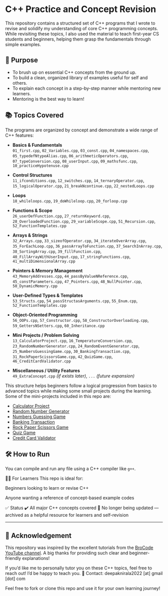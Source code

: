 # C++ Practice and Concept Revision

This repository contains a structured set of C++ programs that I wrote to revise and solidify my understanding of core C++ programming concepts. While revisiting these topics, I also used the material to teach first-year CS students and beginners, helping them grasp the fundamentals through simple examples.

## 📌 Purpose

- To brush up on essential C++ concepts from the ground up.
- To build a clean, organized library of examples useful for self and others.
- To explain each concept in a step-by-step manner while mentoring new learners.
- Mentoring is the best way to learn!

## 📚 Topics Covered

The programs are organized by concept and demonstrate a wide range of C++ features:

- **Basics & Fundamentals**  
  `01_first.cpp`, `02_Variables.cpp`, `03_const.cpp`, `04_namespaces.cpp`, `05_typedefNtypeAlias.cpp`, `06_arithmeticOperators.cpp`, `07_typeConversion.cpp`, `08_userInput.cpp`, `09_mathsfunc.cpp`, `10_practiceHypotenuse.cpp`

- **Control Structures**  
  `11_ifconditions.cpp`, `12_switches.cpp`, `14_ternaryOperator.cpp`, `15_logicalOperator.cpp`, `21_breakNcontinue.cpp`, `22_nestedLoops.cpp`

- **Loops**  
  `18_whileloops.cpp`, `19_doWhileloop.cpp`, `20_forloop.cpp`

- **Functions & Scope**  
  `26_userDefFunction.cpp`, `27_returnKeyword.cpp`, `28_OverloadedFunction.cpp`, `29_variableScope.cpp`, `51_Recursion.cpp`, `52_FunctionTemplates.cpp`

- **Arrays & Strings**  
  `32_Arrays.cpp`, `33_sizeofOperator.cpp`, `34_iterateOverArray.cpp`, `35_ForEachLoop.cpp`, `36_passArrayToFunction.cpp`, `37_SearchInArray.cpp`, `38_SortingArray.cpp`, `39_fillFunction.cpp`, `40_FillArrayWithUserInput.cpp`, `17_stringFunctions.cpp`, `41_multiDimensionalArray.cpp`

- **Pointers & Memory Management**  
  `43_MemoryAddresses.cpp`, `44_passByValueNReference.cpp`, `45_constParameters.cpp`, `47_Pointers.cpp`, `48_NullPointer.cpp`, `50_DynamicMemory.cpp`

- **User-Defined Types & Templates**  
  `53_Structs.cpp`, `54_passStructasArguments.cpp`, `55_Enum.cpp`, `52_FunctionTemplates.cpp`

- **Object-Oriented Programming**  
  `56_OOPs.cpp`, `57_Constructor.cpp`, `58_ConstructorOverloading.cpp`, `59_GettersNSetters.cpp`, `60_Inheritance.cpp`

- **Mini Projects / Problem Solving**  
  `13_CalculatorProject.cpp`, `16_TemperatureConversion.cpp`, `23_RandomNumberGenerator.cpp`, `24_RandomEventGenerator.cpp`, `25_NumbersGuessingGame.cpp`, `30_BankingTransaction.cpp`, `31_RockPaperScissorsGame.cpp`, `42_QuizGame.cpp`, `46_CreditCardValidator.cpp`

- **Miscellaneous / Utility Features**  
  `49_ExtraConcept.cpp` *(if exists later)*, `...` *(future expansion)*


This structure helps beginners follow a logical progression from basics to advanced topics while making some small projects during the learning.  
Some of the mini-projects included in this repo are:

- [Calculator Project](13_CalculatorProject.cpp)
- [Random Number Generator](23_RandomNumberGenerator.cpp)
- [Numbers Guessing Game](25_NumbersGuessingGame.cpp)
- [Banking Transaction](30_BankingTransaction.cpp)
- [Rock Paper Scissors Game](31_RockPaperScissorsGame.cpp)
- [Quiz Game](42_QuizGame.cpp)
- [Credit Card Validator](46_CreditCardValidator.cpp)

## 🛠️ How to Run

You can compile and run any file using a C++ compiler like `g++`.

👨‍🏫 For Learners
This repo is ideal for:

Beginners looking to learn or revise C++

Anyone wanting a reference of concept-based example codes

✅ Status
✔️ All major C++ concepts covered
📝 No longer being updated — archived as a helpful resource for learners and self-revision

---

## 🙏 Acknowledgement

This repository was inspired by the excellent tutorials from the [BroCode YouTube channel](https://www.youtube.com/c/BroCodez). A big thanks for providing such clear and beginner-friendly explanations!

If you’d like me to personally tutor you on these C++ topics, feel free to reach out! I’d be happy to teach you.
📩 Contact: deepaknirala2022 [at] gmail [dot] com

Feel free to fork or clone this repo and use it for your own learning journey!